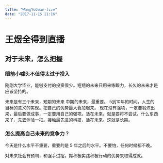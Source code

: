 ```yaml
---
title: "WangYuQuan-live"
date: "2017-11-15 21:16"
---
```


# 王煜全得到直播

## 对于未来，怎么把握

### 眼前小噱头不值得太过于投入

刚刚大学毕业，能够支付的投资很少。短期的未来只用来练眼力，长久的未来才是应该坚持的。

未来是有三个未来，短期的未来
中期的未来，最重要。
5到10年的时间。人生的目标的意义的实现。把自己的优势最大叠加起来。
现在没有强项，一定要锻炼出来，最后要做成事，一定要用自己的强项。活在未来，就是要将不尝试。什么东西来了，先去体验一把。接触最先进的科技，活在未来。这就是长期。

### 怎么提高自己未来的竞争力？

今天是什么水平不重要，重要的是 5 年之后的水平。不要怕，任何时候都不晚。

对未来社会有预判，和强手过招，靠积极实践积极行动的优势来取得成就。
